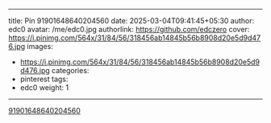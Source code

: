 
---
title: Pin 91901648640204560
date: 2025-03-04T09:41:45+05:30
author: edc0
avatar: /me/edc0.jpg
authorlink: https://github.com/edczero
cover: https://i.pinimg.com/564x/31/84/56/318456ab14845b56b8908d20e5d9d476.jpg
images:
   - https://i.pinimg.com/564x/31/84/56/318456ab14845b56b8908d20e5d9d476.jpg
categories:
  - pinterest
tags:
  - edc0
weight: 1
---

<!--more-->

[91901648640204560](https://in.pinterest.com/pin/91901648640204560/)

	